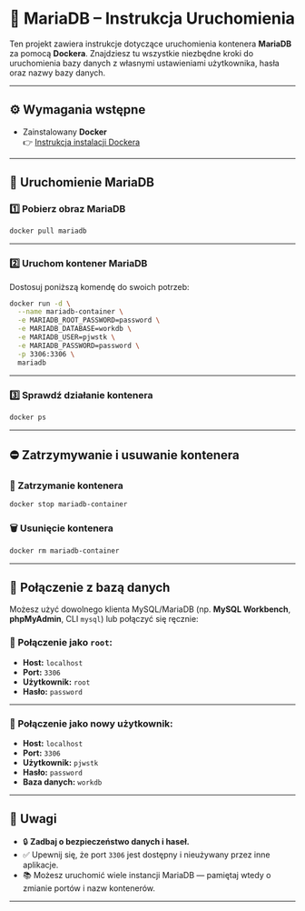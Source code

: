 # 📘 MariaDB – Instrukcja Uruchomienia

Ten projekt zawiera instrukcje dotyczące uruchomienia kontenera **MariaDB** za pomocą **Dockera**. Znajdziesz tu wszystkie niezbędne kroki do uruchomienia bazy danych z własnymi ustawieniami użytkownika, hasła oraz nazwy bazy danych.

---

## ⚙️ Wymagania wstępne

- Zainstalowany **Docker**  
  👉 [Instrukcja instalacji Dockera](https://www.docker.com/)

---

## 🚀 Uruchomienie MariaDB

### 1️⃣ Pobierz obraz MariaDB

```bash
docker pull mariadb
```

---

### 2️⃣ Uruchom kontener MariaDB

Dostosuj poniższą komendę do swoich potrzeb:

```bash
docker run -d \
  --name mariadb-container \
  -e MARIADB_ROOT_PASSWORD=password \
  -e MARIADB_DATABASE=workdb \
  -e MARIADB_USER=pjwstk \
  -e MARIADB_PASSWORD=password \
  -p 3306:3306 \
  mariadb
```

---

### 3️⃣ Sprawdź działanie kontenera

```bash
docker ps
```

---

## ⛔ Zatrzymywanie i usuwanie kontenera

### 🛑 Zatrzymanie kontenera

```bash
docker stop mariadb-container
```

### 🗑️ Usunięcie kontenera

```bash
docker rm mariadb-container
```

---

## 🔌 Połączenie z bazą danych

Możesz użyć dowolnego klienta MySQL/MariaDB (np. **MySQL Workbench**, **phpMyAdmin**, CLI `mysql`) lub połączyć się ręcznie:

### 🔐 Połączenie jako `root`:

- **Host:** `localhost`  
- **Port:** `3306`  
- **Użytkownik:** `root`  
- **Hasło:** `password`

---

### 👤 Połączenie jako nowy użytkownik:

- **Host:** `localhost`  
- **Port:** `3306`  
- **Użytkownik:** `pjwstk`  
- **Hasło:** `password`  
- **Baza danych:** `workdb`

---

## 📝 Uwagi

- 🔒 **Zadbaj o bezpieczeństwo danych i haseł.**
- ✅ Upewnij się, że port `3306` jest dostępny i nieużywany przez inne aplikacje.
- 📚 Możesz uruchomić wiele instancji MariaDB — pamiętaj wtedy o zmianie portów i nazw kontenerów.

---


